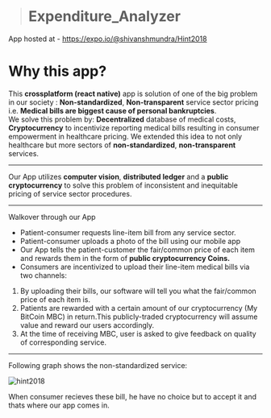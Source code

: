 > # Expenditure_Analyzer  
App hosted at - https://expo.io/@shivanshmundra/Hint2018
# Why this app?  
This **crossplatform (react native)** app is solution of one of the big problem in our society : **Non-standardized**, **Non-transparent** service sector pricing i.e. **Medical bills are biggest cause of personal bankruptcies**.  
We solve this problem by: **Decentralized** database of medical costs, **Cryptocurrency** to incentivize reporting medical bills resulting in consumer empowerment in healthcare pricing. We extended this idea to not only healthcare but more sectors of **non-standardized**, **non-transparent** services.

***
Our App utilizes **computer vision**, **distributed ledger** and a **public cryptocurrency** to solve this problem of inconsistent and inequitable pricing of service sector procedures.

***
Walkover through our App

* Patient-consumer requests line-item bill from any service sector.
* Patient-consumer uploads a photo of the bill using our mobile app
* Our App tells the patient-customer the fair/common price of each item and rewards them in the form of **public cryptocurrency Coins.**
* Consumers are incentivized to upload their line-item medical bills via two channels:  
1) By uploading their bills, our software will tell you what the fair/common price of each item is.  
2) Patients are rewarded with a certain amount of our cryptocurrency (My BitCoin MBC) in return.This publicly-traded cryptocurrency will assume value and reward our users accordingly.
3) At the time of receiving MBC, user is asked to give feedback on quality of corresponding service.
***
Following graph shows the non-standardized service:

![hint2018](https://user-images.githubusercontent.com/23627932/37562449-70b984f4-2a8e-11e8-9a88-bdfb632f6840.png)



When consumer recieves these bill, he have no choice but to accept it and thats where our app comes in.



